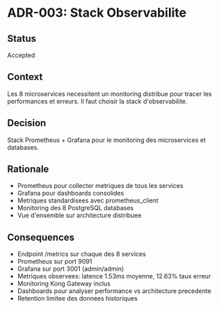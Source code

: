 # ADR-003: Stack Observabilite

## Status
Accepted

## Context
Les 8 microservices necessitent un monitoring distribue pour tracer les performances et erreurs. Il faut choisir la stack d'observabilite.

## Decision
Stack Prometheus + Grafana pour le monitoring des microservices et databases.

## Rationale
- Prometheus pour collecter metriques de tous les services
- Grafana pour dashboards consolides
- Metriques standardisees avec prometheus_client
- Monitoring des 8 PostgreSQL databases
- Vue d'ensemble sur architecture distribuee

## Consequences
- Endpoint /metrics sur chaque des 8 services
- Prometheus sur port 9091
- Grafana sur port 3001 (admin/admin)
- Metriques observees: latence 1.53ms moyenne, 12.63% taux erreur
- Monitoring Kong Gateway inclus
- Dashboards pour analyser performance vs architecture precedente
- Retention limitee des donnees historiques